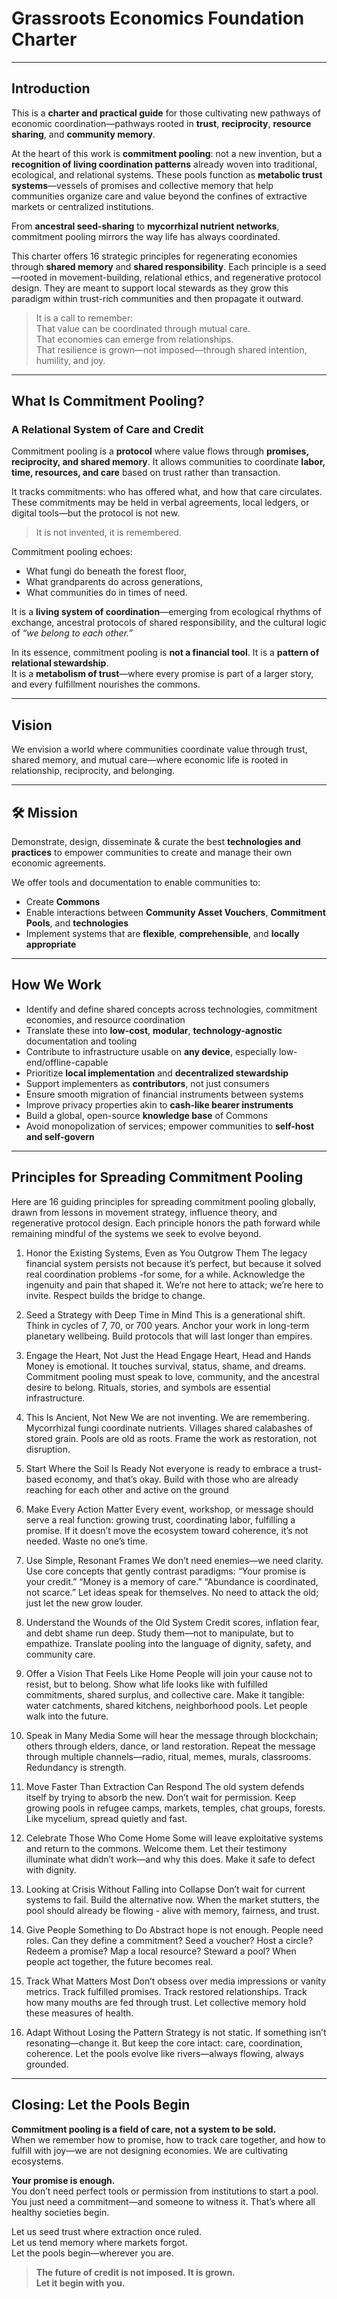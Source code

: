 # Grassroots Economics Foundation Charter

---

## Introduction

This is a **charter and practical guide** for those cultivating new pathways of economic coordination—pathways rooted in **trust**, **reciprocity**, **resource sharing**, and **community memory**.

At the heart of this work is **commitment pooling**: not a new invention, but a **recognition of living coordination patterns** already woven into traditional, ecological, and relational systems. These pools function as **metabolic trust systems**—vessels of promises and collective memory that help communities organize care and value beyond the confines of extractive markets or centralized institutions.

From **ancestral seed-sharing** to **mycorrhizal nutrient networks**, commitment pooling mirrors the way life has always coordinated.

This charter offers 16 strategic principles for regenerating economies through **shared memory** and **shared responsibility**. Each principle is a seed—rooted in movement-building, relational ethics, and regenerative protocol design. They are meant to support local stewards as they grow this paradigm within trust-rich communities and then propagate it outward.

> It is a call to remember:  
> That value can be coordinated through mutual care.  
> That economies can emerge from relationships.  
> That resilience is grown—not imposed—through shared intention, humility, and joy.

---

## What Is Commitment Pooling?

### A Relational System of Care and Credit

Commitment pooling is a **protocol** where value flows through **promises, reciprocity, and shared memory**. It allows communities to coordinate **labor, time, resources, and care** based on trust rather than transaction.

It tracks commitments: who has offered what, and how that care circulates. These commitments may be held in verbal agreements, local ledgers, or digital tools—but the protocol is not new.

> It is not invented, it is remembered.

Commitment pooling echoes:
- What fungi do beneath the forest floor,  
- What grandparents do across generations,  
- What communities do in times of need.  

It is a **living system of coordination**—emerging from ecological rhythms of exchange, ancestral protocols of shared responsibility, and the cultural logic of *“we belong to each other.”*

In its essence, commitment pooling is **not a financial tool**. It is a **pattern of relational stewardship**.  
It is a **metabolism of trust**—where every promise is part of a larger story, and every fulfillment nourishes the commons.

---

## Vision

We envision a world where communities coordinate value through trust, shared memory, and mutual care—where economic life is rooted in relationship, reciprocity, and belonging.

---

## 🛠 Mission

Demonstrate, design, disseminate & curate the best **technologies and practices** to empower communities to create and manage their own economic agreements.

We offer tools and documentation to enable communities to:
- Create **Commons**
- Enable interactions between **Community Asset Vouchers**, **Commitment Pools**, and **technologies**
- Implement systems that are **flexible**, **comprehensible**, and **locally appropriate**

---

## How We Work

- Identify and define shared concepts across technologies, commitment economies, and resource coordination
- Translate these into **low-cost**, **modular**, **technology-agnostic** documentation and tooling
- Contribute to infrastructure usable on **any device**, especially low-end/offline-capable
- Prioritize **local implementation** and **decentralized stewardship**
- Support implementers as **contributors**, not just consumers
- Ensure smooth migration of financial instruments between systems
- Improve privacy properties akin to **cash-like bearer instruments**
- Build a global, open-source **knowledge base** of Commons
- Avoid monopolization of services; empower communities to **self-host and self-govern**

---

## Principles for Spreading Commitment Pooling

Here are 16 guiding principles for spreading commitment pooling globally, drawn from lessons in movement strategy, influence theory, and regenerative protocol design. Each principle honors the path forward while remaining mindful of the systems we seek to evolve beyond. 


1. Honor the Existing Systems, Even as You Outgrow Them 
The legacy financial system persists not because it’s perfect, but because it solved real coordination problems -for some, for a while. Acknowledge the ingenuity and pain that shaped it. We’re not here to attack; we’re here to invite. Respect builds the bridge to change.

2. Seed a Strategy with Deep Time in Mind 
This is a generational shift. Think in cycles of 7, 70, or 700 years. Anchor your work in long-term planetary wellbeing. Build protocols that will last longer than empires.

3. Engage the Heart, Not Just the Head Engage Heart, Head and Hands
Money is emotional. It touches survival, status, shame, and dreams. Commitment pooling must speak to love, community, and the ancestral desire to belong. Rituals, stories, and symbols are essential infrastructure. 

4. This Is Ancient, Not New 
We are not inventing. We are remembering. Mycorrhizal fungi coordinate nutrients. Villages shared calabashes of stored grain. Pools are old as roots. Frame the work as restoration, not disruption. 

5. Start Where the Soil Is Ready 
Not everyone is ready to embrace a trust-based economy, and that’s okay. Build with those who are already reaching for each other and active on the ground

6. Make Every Action Matter 
Every event, workshop, or message should serve a real function: growing trust, coordinating labor, fulfilling a promise. If it doesn’t move the ecosystem toward coherence, it’s not needed. Waste no one’s time.

7. Use Simple, Resonant Frames 
We don’t need enemies—we need clarity. Use core concepts that gently contrast paradigms: “Your promise is your credit.” “Money is a memory of care.” “Abundance is coordinated, not scarce.” Let ideas speak for themselves. No need to attack the old; just let the new grow louder. 

8. Understand the Wounds of the Old System 
Credit scores, inflation fear, and debt shame run deep. Study them—not to manipulate, but to empathize. Translate pooling into the language of dignity, safety, and community care.

9. Offer a Vision That Feels Like Home 
People will join your cause not to resist, but to belong. Show what life looks like with fulfilled commitments, shared surplus, and collective care. Make it tangible: water catchments, shared kitchens, neighborhood pools. Let people walk into the future.

10. Speak in Many Media
Some will hear the message through blockchain; others through elders, dance, or land restoration. Repeat the message through multiple channels—radio, ritual, memes, murals, classrooms. Redundancy is strength.

11. Move Faster Than Extraction Can Respond
The old system defends itself by trying to absorb the new. Don’t wait for permission. Keep growing pools in refugee camps, markets, temples, chat groups, forests. Like mycelium, spread quietly and fast.

12. Celebrate Those Who Come Home 
Some will leave exploitative systems and return to the commons. Welcome them. Let their testimony illuminate what didn’t work—and why this does. Make it safe to defect with dignity. 

13. Looking at Crisis Without Falling into Collapse
Don’t wait for current systems to fail. Build the alternative now. When the market stutters, the pool should already be flowing - alive with memory, fairness, and trust. 

14. Give People Something to Do 
Abstract hope is not enough. People need roles. Can they define a commitment? Seed a voucher? Host a circle? Redeem a promise? Map a local resource? Steward a pool? When people act together, the future becomes real.

15. Track What Matters 
Most Don’t obsess over media impressions or vanity metrics. Track fulfilled promises. Track restored relationships. Track how many mouths are fed through trust. Let collective memory hold these measures of health. 

16. Adapt Without Losing the Pattern 
Strategy is not static. If something isn’t resonating—change it. But keep the core intact: care, coordination, coherence. Let the pools evolve like rivers—always flowing, always grounded.



---

## Closing: Let the Pools Begin

**Commitment pooling is a field of care, not a system to be sold.**  
When we remember how to promise, how to track care together, and how to fulfill with joy—we are not designing economies. We are cultivating ecosystems.

**Your promise is enough.**  
You don’t need perfect tools or permission from institutions to start a pool. You just need a commitment—and someone to witness it. That’s where all healthy societies begin.

Let us seed trust where extraction once ruled.  
Let us tend memory where markets forgot.  
Let the pools begin—wherever you are.

> **The future of credit is not imposed. It is grown.**  
> **Let it begin with you.**


